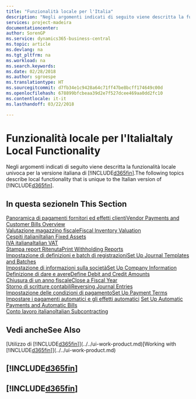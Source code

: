 ```yaml
---
title: "Funzionalità locale per l'Italia"
description: "Negli argomenti indicati di seguito viene descritta la funzionalità locale nella versione italiana di Business Central."
services: project-madeira
documentationcenter: 
author: SorenGP
ms.service: dynamics365-business-central
ms.topic: article
ms.devlang: na
ms.tgt_pltfrm: na
ms.workload: na
ms.search.keywords: 
ms.date: 02/28/2018
ms.author: sgroespe
ms.translationtype: HT
ms.sourcegitcommit: d7fb34e1c9428a64c71ff47be8bcff174649c00d
ms.openlocfilehash: 678899bfcbeaa39d2e7f527dcee469aa0dd2fc10
ms.contentlocale: it-it
ms.lasthandoff: 03/22/2018

---
```

# <a name="italy-local-functionality"></a><span data-ttu-id="11368-103">Funzionalità locale per l'Italia</span><span class="sxs-lookup"><span data-stu-id="11368-103">Italy Local Functionality</span></span>
<span data-ttu-id="11368-104">Negli argomenti indicati di seguito viene descritta la funzionalità locale univoca per la versione italiana di [!INCLUDE[d365fin](../../includes/d365fin_md.md)].</span><span class="sxs-lookup"><span data-stu-id="11368-104">The following topics describe local functionality that is unique to the Italian version of [!INCLUDE[d365fin](../../includes/d365fin_md.md)].</span></span>  

## <a name="in-this-section"></a><span data-ttu-id="11368-105">In questa sezione</span><span class="sxs-lookup"><span data-stu-id="11368-105">In This Section</span></span>  
  [<span data-ttu-id="11368-106">Panoramica di pagamenti fornitori ed effetti clienti</span><span class="sxs-lookup"><span data-stu-id="11368-106">Vendor Payments and Customer Bills Overview</span></span>](vendor-payments-and-customer-bills-overview.md)  
  [<span data-ttu-id="11368-107">Valutazione magazzino fiscale</span><span class="sxs-lookup"><span data-stu-id="11368-107">Fiscal Inventory Valuation</span></span>](fiscal-inventory-valuation.md)  
  [<span data-ttu-id="11368-108">Cespiti italiani</span><span class="sxs-lookup"><span data-stu-id="11368-108">Italian Fixed Assets</span></span>](italian-fixed-assets.md)  
  [<span data-ttu-id="11368-109">IVA italiana</span><span class="sxs-lookup"><span data-stu-id="11368-109">Italian VAT</span></span>](italian-vat.md)  
  [<span data-ttu-id="11368-110">Stampa report Ritenuta</span><span class="sxs-lookup"><span data-stu-id="11368-110">Print Withholding Reports</span></span>](how-to-print-withholding-tax-reports.md)  
  [<span data-ttu-id="11368-111">Impostazione di definizioni e batch di registrazioni</span><span class="sxs-lookup"><span data-stu-id="11368-111">Set Up Journal Templates and Batches</span></span>](how-to-set-up-journal-templates-and-batches.md)  
  [<span data-ttu-id="11368-112">Impostazione di informazioni sulla società</span><span class="sxs-lookup"><span data-stu-id="11368-112">Set Up Company Information</span></span>](how-to-set-up-company-information.md)  
  [<span data-ttu-id="11368-113">Definizione di dare e avere</span><span class="sxs-lookup"><span data-stu-id="11368-113">Define Debit and Credit Amounts</span></span>](how-to-define-debit-and-credit-amounts.md)  
  [<span data-ttu-id="11368-114">Chiusura di un anno fiscale</span><span class="sxs-lookup"><span data-stu-id="11368-114">Close a Fiscal Year</span></span>](how-to-close-a-fiscal-year.md)  
  [<span data-ttu-id="11368-115">Storno di scritture contabili</span><span class="sxs-lookup"><span data-stu-id="11368-115">Reversing Journal Entries</span></span>](reversing-journal-entries.md)  
  [<span data-ttu-id="11368-116">Impostazione delle condizioni di pagamento</span><span class="sxs-lookup"><span data-stu-id="11368-116">Set Up Payment Terms</span></span>](how-to-set-up-payment-terms.md)  
  <span data-ttu-id="11368-117">[Impostare i pagamenti automatici e gli effetti automatici](how-to-set-up-automatic-payments-and-automatic-bills.md)  </span><span class="sxs-lookup"><span data-stu-id="11368-117">[Set Up Automatic Payments and Automatic Bills](how-to-set-up-automatic-payments-and-automatic-bills.md)  </span></span>  
  [<span data-ttu-id="11368-118">Conto lavoro italiano</span><span class="sxs-lookup"><span data-stu-id="11368-118">Italian Subcontracting</span></span>](italian-subcontracting.md)  

## <a name="see-also"></a><span data-ttu-id="11368-119">Vedi anche</span><span class="sxs-lookup"><span data-stu-id="11368-119">See Also</span></span>
<span data-ttu-id="11368-120">[Utilizzo di [!INCLUDE[d365fin](../../includes/d365fin_md.md)]](../../ui-work-product.md)</span><span class="sxs-lookup"><span data-stu-id="11368-120">[Working with [!INCLUDE[d365fin](../../includes/d365fin_md.md)]](../../ui-work-product.md)</span></span>  

## [!INCLUDE[d365fin](../../includes/free_trial_md.md)]  
## [!INCLUDE[d365fin](../../includes/training_link_md.md)]

